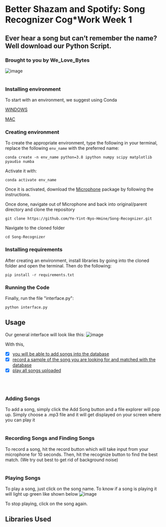 # Better Shazam and Spotify: Song Recognizer Cog*Work Week 1
## Ever hear a song but can’t remember the name? Well download our Python Script.
### Brought to you by We_Love_Bytes
![image](https://github.com/user-attachments/assets/effc65b3-6066-4bcd-8092-b9cadbfa9213)
<br/>
<br/>


### Installing environment
To start with an environment, we suggest using Conda

[WINDOWS](https://docs.conda.io/projects/conda/en/latest/user-guide/install/windows.html) 

[MAC](https://docs.conda.io/projects/conda/en/latest/user-guide/install/macos.html)


### Creating environment
To create the appropriate environment, type the following in your terminal, replace the following ```env_name``` with the preferred name:

```conda create -n env_name python=3.8 ipython numpy scipy matplotlib pyaudio numba```

Activate it with:

```conda activate env_name```

Once it is activated, download the [Microphone](https://github.com/CogWorksBWSI/Microphone) package by following the instructions.

Once done, navigate out of Microphone and back into original/parent directory and clone the repository

```git clone https://github.com/Ye-Yint-Nyo-Hmine/Song-Recognizer.git```

Navigate to the cloned folder

```cd Song-Recognizer```


### Installing requirements
After creating an environment, install libraries by going into the cloned folder and open the terminal. Then do the following:

```pip install -r requirements.txt```

### Running the Code
Finally, run the file "interface.py":

```python interface.py```


## Usage
Our general interface will look like this: 
![image](https://github.com/user-attachments/assets/3d1ecc77-2fd9-4fc0-9f9e-976a64f8d09b)


With this, 

- [x] [you will be able to add songs into the database](#-adding-songs)
- [x] [record a sample of the song you are looking for and matched with the database](#-recording-songs-and-finding-songs)
- [x] [play all songs uploaded](#-playing-songs)
<br/>
<br/>

### Adding Songs
To add a song, simply click the Add Song button and a file explorer will pop up. Simply choose a .mp3 file and it will get displayed on your screen where you can play it
<br/>
<br/>


### Recording Songs and Finding Songs
To record a song, hit the record button which will take input from your microphone for 10 seconds. Then, hit the recognize button to find the best match. (We try out best to get rid of background noise)
<br/>
<br/>


### Playing Songs
To play a song, just click on the song name. To know if a song is playing it will light up green like shown below
![image](https://github.com/user-attachments/assets/bdfb3547-7f3c-4881-b452-5ca35ba17d06)

To stop playing, click on the song again.




## Libraries Used

